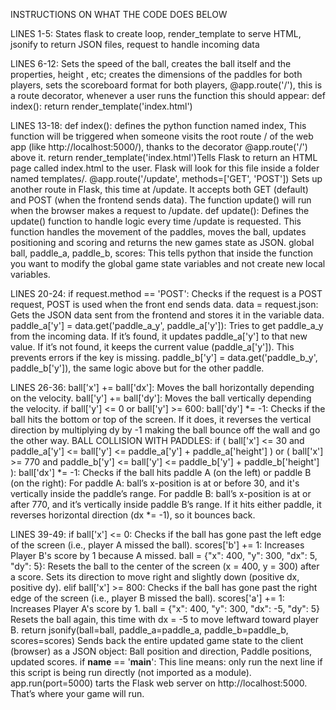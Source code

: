 INSTRUCTIONS ON WHAT THE CODE DOES BELOW



LINES 1-5: States flask to create loop, render_template to serve HTML, jsonify to return JSON files, request to handle incoming data

LINES 6-12: Sets the speed of the ball, creates the ball itself and the properties, height , etc; creates the dimensions of the paddles for both players, sets the scoreboard format for both players, @app.route('/'), this is a route decorator, whenever a user runs the function this should appear: def index():
    return render_template('index.html')
    
LINES 13-18: def index(): defines the python function named index, This function will be triggered when someone visits the root route / of the web app (like http://localhost:5000/), thanks to the decorator @app.route('/') above it. return render_template('index.html')Tells Flask to return an HTML page called index.html to the user. Flask will look for this file inside a folder named templates/. @app.route('/update', methods=['GET', 'POST']) Sets up another route in Flask, this time at /update. It accepts both GET (default) and POST (when the frontend sends data). The function update() will run when the browser makes a request to /update. def update(): Defines the update() function to handle logic every time /update is requested. This function handles the movement of the paddles, moves the ball, updates positioning and scoring and returns the new games state as JSON. global ball, paddle_a, paddle_b, scores: This tells python that inside the function you want to modify the global game state variables and not create new local variables.


LINES 20-24: if request.method == 'POST': Checks if the request is a POST request, POST is used when the front end sends data. data = request.json: Gets the JSON data sent from the frontend and stores it in the variable data. paddle_a['y'] = data.get('paddle_a_y', paddle_a['y']): Tries to get paddle_a_y from the incoming data. If it’s found, it updates paddle_a['y'] to that new value. If it’s not found, it keeps the current value (paddle_a['y']). This prevents errors if the key is missing. paddle_b['y'] = data.get('paddle_b_y', paddle_b['y']), the same logic above but for the other paddle.


LINES 26-36: ball['x'] += ball['dx']: Moves the ball horizontally depending on the velocity. ball['y'] += ball['dy']: Moves the ball vertically depending the velocity. if ball['y'] <= 0 or ball['y'] >= 600: ball['dy'] *= -1: Checks if the ball hits the bottom or top of the screen. If it does, it reverses the vertical direction by multiplying dy by -1 making the ball bounce off the wall and go the other way. BALL COLLISION WITH PADDLES: if (
    ball['x'] <= 30 and paddle_a['y'] <= ball['y'] <= paddle_a['y'] + paddle_a['height']
) or (
    ball['x'] >= 770 and paddle_b['y'] <= ball['y'] <= paddle_b['y'] + paddle_b['height']
):
    ball['dx'] *= -1: Checks if the ball hits paddle A (on the left) or paddle B (on the right): For paddle A: ball’s x-position is at or before 30, and it's vertically inside the paddle’s range. For paddle B: ball’s x-position is at or after 770, and it’s vertically inside paddle B’s range. If it hits either paddle, it reverses horizontal direction (dx *= -1), so it bounces back.


LINES 39-49: if ball['x'] <= 0: Checks if the ball has gone past the left edge of the screen (i.e., player A missed the ball). scores['b'] += 1: Increases Player B's score by 1 because A missed. ball = {"x": 400, "y": 300, "dx": 5, "dy": 5}: Resets the ball to the center of the screen (x = 400, y = 300) after a score. Sets its direction to move right and slightly down (positive dx, positive dy). elif ball['x'] >= 800: Checks if the ball has gone past the right edge of the screen (i.e., player B missed the ball). scores['a'] += 1: Increases Player A's score by 1. ball = {"x": 400, "y": 300, "dx": -5, "dy": 5} Resets the ball again, this time with dx = -5 to move leftward toward player B. return jsonify(ball=ball, paddle_a=paddle_a, paddle_b=paddle_b, scores=scores) Sends back the entire updated game state to the client (browser) as a JSON object: Ball position and direction, Paddle positions, updated scores. if __name__ == '__main__': This line means: only run the next line if this script is being run directly (not imported as a module). app.run(port=5000) tarts the Flask web server on http://localhost:5000. That’s where your game will run. 












    











